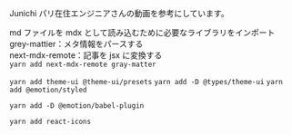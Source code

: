 Junichi パリ在住エンジニアさんの動画を参考にしています。

md ファイルを mdx として読み込むために必要なライブラリをインポート  
grey-mattier：メタ情報をパースする  
next-mdx-remote：記事を jsx に変換する    
`yarn add next-mdx-remote gray-matter`  

`yarn add theme-ui @theme-ui/presets`
`yarn add -D @types/theme-ui`
`yarn add @emotion/styled`

<!-- `yarn add -D babel-plugin-emotion` -->

`yarn add -D @emotion/babel-plugin`

`yarn add react-icons`

